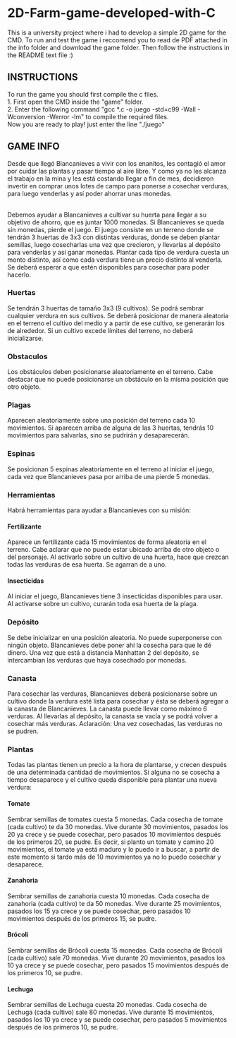 # 2D-Farm-game-developed-with-C
This is a university project where i had to develop a simple 2D game for the CMD. To run and test the game i reccomend you to read de PDF attached in the info folder and download the game folder. Then follow the instructions in the README text file :)

<h2>INSTRUCTIONS</h2>
To run the game you should first compile the c files.<br>
  1. First open the CMD inside the "game" folder.<br>
  2. Enter the following command "gcc *.c -o juego -std=c99 -Wall -Wconversion -Werror -lm" to compile the required files.<br>
Now you are ready to play! just enter the line "./juego"<br>

<h2>GAME INFO</h2>
<p>Desde que llegó Blancanieves a vivir con los enanitos, les contagió el amor por cuidar las plantas y pasar tiempo
al aire libre. Y como ya no les alcanza el trabajo en la mina y les está costando llegar a fin de mes, decidieron invertir
en comprar unos lotes de campo para ponerse a cosechar verduras, para luego venderlas y así poder ahorrar unas
monedas.</p><br>
Debemos ayudar a Blancanieves a cultivar su huerta para llegar a su objetivo
de ahorro, que es juntar 1000 monedas. Si Blancanieves se queda sin monedas, pierde el juego.
El juego consiste en un terreno donde se tendrán 3 huertas de 3x3 con distintas verduras, donde se deben plantar
semillas, luego cosecharlas una vez que crecieron, y llevarlas al depósito para venderlas y así ganar monedas.
Plantar cada tipo de verdura cuesta un monto distinto, así como cada verdura tiene un precio distinto al venderla.
Se deberá esperar a que estén disponibles para cosechar para poder hacerlo.<br>

<h3>Huertas</h3>
Se tendrán 3 huertas de tamaño 3x3 (9 cultivos). Se podrá sembrar cualquier verdura en sus cultivos. Se deberá
posicionar de manera aleatoria en el terreno el cultivo del medio y a partir de ese cultivo, se generarán los de alrededor.
Si un cultivo excede límites del terreno, no deberá inicializarse.<br>

<h3>Obstaculos</h3>
Los obstáculos deben posicionarse aleatoriamente en el terreno. Cabe destacar que no puede posicionarse un
obstáculo en la misma posición que otro objeto.<br>

<h3>Plagas</h3>
Aparecen aleatoriamente sobre una posición del terreno cada 10 movimientos. Si aparecen arriba de alguna de las
3 huertas, tendrás 10 movimientos para salvarlas, sino se pudrirán y desaparecerán.<br>

<h3>Espinas</h3>
Se posicionan 5 espinas aleatoriamente en el terreno al iniciar el juego, cada vez que Blancanieves pasa por arriba
de una pierde 5 monedas.<br>

<h3>Herramientas</h3>
Habrá herramientas para ayudar a Blancanieves con su misión:

  <h4>Fertilizante</h4>
Aparece un fertilizante cada 15 movimientos de forma aleatoria en el terreno. Cabe aclarar que no puede estar
ubicado arriba de otro objeto o del personaje. Al activarlo sobre un cultivo de una huerta, hace que crezcan todas
las verduras de esa huerta. Se agarran de a uno.<br>

  <h4>Insecticidas</h4>
Al iniciar el juego, Blancanieves tiene 3 insecticidas disponibles para usar. Al activarse sobre un cultivo, curarán
toda esa huerta de la plaga.<br>

<h3>Depósito</h3>
Se debe inicializar en una posición aleatoria. No puede superponerse con ningún objeto. Blancanieves debe poner
ahí la cosecha para que le dé dinero. Una vez que está a distancia Manhattan 2 del depósito, se intercambian las
verduras que haya cosechado por monedas.<br>

<h3>Canasta</h3>
Para cosechar las verduras, Blancanieves deberá posicionarse sobre un cultivo donde la verdura esté lista para
cosechar y ésta se deberá agregar a la canasta de Blancanieves.
La canasta puede llevar como máximo 6 verduras. Al llevarlas al depósito, la canasta se vacía y se podrá volver
a cosechar más verduras.
Aclaración: Una vez cosechadas, las verduras no se pudren.<br>

<h3>Plantas</h3>
Todas las plantas tienen un precio a la hora de plantarse, y crecen después de una determinada cantidad de
movimientos. Si alguna no se cosecha a tiempo desaparece y el cultivo queda disponible para plantar una nueva
verdura:<br>

  <h4>Tomate</h4>
Sembrar semillas de tomates cuesta 5 monedas. Cada cosecha de tomate (cada cultivo) te da 30 monedas. Vive
durante 30 movimientos, pasados los 20 ya crece y se puede cosechar, pero pasados 10 movimientos después de los
primeros 20, se pudre. Es decir, si planto un tomate y camino 20 movimientos, el tomate ya está maduro y lo puedo
ir a buscar, a partir de este momento si tardo más de 10 movimientos ya no lo puedo cosechar y desaparece.<br>

  <h4>Zanahoria</h4>
Sembrar semillas de zanahoria cuesta 10 monedas. Cada cosecha de zanahoria (cada cultivo) te da 50 monedas.
Vive durante 25 movimientos, pasados los 15 ya crece y se puede cosechar, pero pasados 10 movimientos después de
los primeros 15, se pudre.<br>

  <h4>Brócoli</h4>
Sembrar semillas de Brócoli cuesta 15 monedas. Cada cosecha de Brócoli (cada cultivo) sale 70 monedas. Vive
durante 20 movimientos, pasados los 10 ya crece y se puede cosechar, pero pasados 15 movimientos después de los
primeros 10, se pudre.<br>

  <h4>Lechuga</h4>
Sembrar semillas de Lechuga cuesta 20 monedas. Cada cosecha de Lechuga (cada cultivo) sale 80 monedas. Vive
durante 15 movimientos, pasados los 10 ya crece y se puede cosechar, pero pasados 5 movimientos después de los
primeros 10, se pudre.<br>
